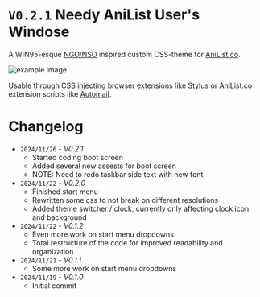 # `V0.2.1` Needy AniList User's Windose

A WIN95-esque [NGO/NSO](https://en.wikipedia.org/wiki/Needy_Streamer_Overload) inspired custom CSS-theme for [AniList.co](https://anilist.co/).

![example image](https://safe.haiiro.moe/uAdxzR6SHwjW.png)

Usable through CSS injecting browser extensions like [Stylus](https://chromewebstore.google.com/detail/stylus/clngdbkpkpeebahjckkjfobafhncgmne) or AniList.co extension scripts like [Automail](https://github.com/hohMiyazawa/Automail).

# Changelog

- `2024/11/26` - _V0.2.1_
  - Started coding boot screen
  - Added several new assests for boot screen
  - NOTE: Need to redo taskbar side text with new font
- `2024/11/22` - _V0.2.0_
  - Finished start menu
  - Rewritten some css to not break on different resolutions
  - Added theme switcher / clock, currently only affecting clock icon and background
- `2024/11/22` - _V0.1.2_
  - Even more work on start menu dropdowns
  - Total restructure of the code for improved readability and organization
- `2024/11/21` - _V0.1.1_
  - Some more work on start menu dropdowns
- `2024/11/19` - _V0.1.0_
  - Initial commit

